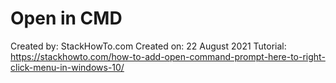 # Open in CMD

Created by: StackHowTo.com
Created on: 22 August 2021
Tutorial: https://stackhowto.com/how-to-add-open-command-prompt-here-to-right-click-menu-in-windows-10/
